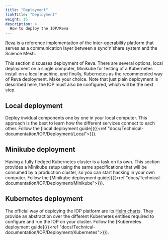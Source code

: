 ```yaml
---
title: "Deployment"
linkTitle: "Deployment"
weight: 15
description: >
  How to deploy the IOP/Reva
---
```


[Reva](https://reva.link) is a reference implementation of the inter-operability platform that serves as a communication layer between a sync'n'share system and the Science Mesh.

This section discusses deployment of Reva. There are several options, local
deployment on a single computer, Minikube for testing of a Kubernetes
install on a local machine, and finally, Kubernetes as the recommended way
of Reva deployment. Make your choice. Note that just plain deployment is
described here, the IOP must also be configured, which will be the next
step.

## Local deployment
Deploy invidual components one by one in your local computer. This approach is the best to learn how the different services connect to each other.
Follow the [local deployment guide]({{<ref "docs/Technical-documentation/IOP/Deployment/Local">}}).

## Minikube deployment
Having a fully fledged Kubernetes cluster is a task on its own. This section provides a Minikube setup using the same specifications that will be consumed by a production cluster, so you can start hacking in your own computer.
Follow the [Minikube deployment guide]({{<ref "docs/Technical-documentation/IOP/Deployment/Minikube">}}).

## Kubernetes deployment
The official way of deploying the IOP platform are its [Helm charts](https://sciencemesh.github.io/charts/). They provide an abstraction over the different Kubernetes entities required to configure and run the IOP on your cluster.
Follow the [Kubernetes deployment guide]({{<ref "docs/Technical-documentation/IOP/Deployment/Kubernetes">}}).

